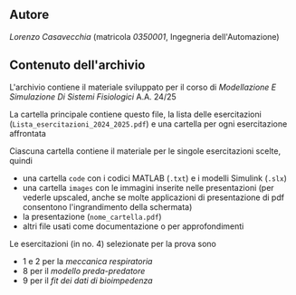 ## Autore
*Lorenzo Casavecchia* (matricola *0350001*, Ingegneria dell'Automazione)

## Contenuto dell'archivio
L'archivio contiene il materiale sviluppato per il corso di *Modellazione E Simulazione Di Sistemi Fisiologici* A.A. 24/25

La cartella principale contiene questo file, la lista delle esercitazioni (`Lista_esercitazioni_2024_2025.pdf`) e una cartella per ogni esercitazione affrontata

Ciascuna cartella contiene il materiale per le singole esercitazioni scelte, quindi
+ una cartella `code` con i codici MATLAB (`.txt`) e i modelli Simulink (`.slx`)
+ una cartella `images` con le immagini inserite nelle presentazioni (per vederle upscaled, anche se molte applicazioni di presentazione di pdf consentono l'ingrandimento della schermata)
+ la presentazione (`nome_cartella.pdf`)
+ altri file usati come documentazione o per approfondimenti

Le esercitazioni (in no. 4) selezionate per la prova sono
+ 1 e 2 per la *meccanica respiratoria*
+ 8 per il *modello preda-predatore*
+ 9 per il *fit dei dati di bioimpedenza*